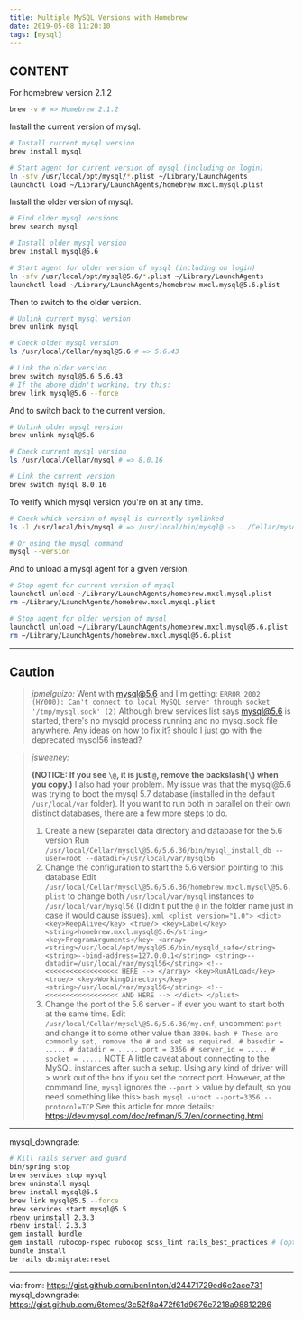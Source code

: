 ```yaml
---
title: Multiple MySQL Versions with Homebrew
date: 2019-05-08 11:20:10
tags: [mysql]
---
```


## CONTENT

For homebrew version 2.1.2

``` bash
brew -v # => Homebrew 2.1.2
```

Install the current version of mysql.

``` bash
# Install current mysql version
brew install mysql

# Start agent for current version of mysql (including on login)
ln -sfv /usr/local/opt/mysql/*.plist ~/Library/LaunchAgents
launchctl load ~/Library/LaunchAgents/homebrew.mxcl.mysql.plist
```

Install the older version of mysql.

``` bash
# Find older mysql versions
brew search mysql

# Install older mysql version
brew install mysql@5.6

# Start agent for older version of mysql (including on login)
ln -sfv /usr/local/opt/mysql@5.6/*.plist ~/Library/LaunchAgents
launchctl load ~/Library/LaunchAgents/homebrew.mxcl.mysql@5.6.plist
```

Then to switch to the older version.

``` bash
# Unlink current mysql version
brew unlink mysql

# Check older mysql version
ls /usr/local/Cellar/mysql@5.6 # => 5.6.43

# Link the older version
brew switch mysql@5.6 5.6.43
# If the above didn't working, try this:
brew link mysql@5.6 --force
```

And to switch back to the current version.

``` bash
# Unlink older mysql version
brew unlink mysql@5.6

# Check current mysql version
ls /usr/local/Cellar/mysql # => 8.0.16

# Link the current version
brew switch mysql 8.0.16
```

To verify which mysql version you're on at any time.

``` bash
# Check which version of mysql is currently symlinked
ls -l /usr/local/bin/mysql # => /usr/local/bin/mysql@ -> ../Cellar/mysql56/5.6.43/bin/mysql

# Or using the mysql command
mysql --version
```

And to unload a mysql agent for a given version.

``` bash
# Stop agent for current version of mysql
launchctl unload ~/Library/LaunchAgents/homebrew.mxcl.mysql.plist
rm ~/Library/LaunchAgents/homebrew.mxcl.mysql.plist

# Stop agent for older version of mysql
launchctl unload ~/Library/LaunchAgents/homebrew.mxcl.mysql@5.6.plist
rm ~/Library/LaunchAgents/homebrew.mxcl.mysql@5.6.plist
```

---
## Caution

> *jpmelguizo:*
> Went with mysql@5.6 and I'm getting: `ERROR 2002 (HY000): Can't connect to local MySQL server through socket '/tmp/mysql.sock' (2)` Although brew services list says mysql@5.6 is started, there's no mysqld process running and no mysql.sock file anywhere. Any ideas on how to fix it? should I just go with the deprecated mysql56 instead?

> *jsweeney:*
>
> **(NOTICE: If you see `\@`, it is just `@`, remove the backslash(`\`) when you copy.)**
> I also had your problem. My issue was that the mysql\@5.6 was trying to boot the mysql 5.7 database (installed in the default `/usr/local/var` folder). If you want to run both in parallel on their own distinct databases, there are a few more steps to do.
>
> 1. Create a new (separate) data directory and database for the 5.6 version
    Run `/usr/local/Cellar/mysql\@5.6/5.6.36/bin/mysql_install_db --user=root --datadir=/usr/local/var/mysql56`
> 2. Change the configuration to start the 5.6 version pointing to this database
>   Edit `/usr/local/Cellar/mysql\@5.6/5.6.36/homebrew.mxcl.mysql\@5.6.plist` to change both `/usr/local/var/mysql` instances to `/usr/local/var/mysql56` (I didn't put the `@` in the folder name just in case it would cause issues).
    ``` xml
    <plist version="1.0">
    <dict>
      <key>KeepAlive</key>
      <true/>
      <key>Label</key>
      <string>homebrew.mxcl.mysql@5.6</string>
      <key>ProgramArguments</key>
      <array>
        <string>/usr/local/opt/mysql@5.6/bin/mysqld_safe</string>
        <string>--bind-address=127.0.0.1</string>
        <string>--datadir=/usr/local/var/mysql56</string> <!-- <<<<<<<<<<<<<<<<<< HERE -->
      </array>
      <key>RunAtLoad</key>
      <true/>
      <key>WorkingDirectory</key>
      <string>/usr/local/var/mysql56</string> <!-- <<<<<<<<<<<<<<<<<< AND HERE -->
    </dict>
    </plist>
    ```
> 3. Change the port of the 5.6 server - if ever you want to start both at the same time.
> Edit `/usr/local/Cellar/mysql\@5.6/5.6.36/my.cnf`, uncomment `port` and change it to some other value than `3306`.
    ``` bash
    # These are commonly set, remove the # and set as required.
    # basedir = .....
    # datadir = .....
    port = 3356
    # server_id = .....
    # socket = .....
    ```
> NOTE A little caveat about connecting to the MySQL instances after such a setup. Using any kind of driver will > work out of the box if you set the correct port. However, at the command line, `mysql` ignores the `--port` > value by default, so you need something like this>
    ``` bash
    mysql -uroot --port=3356 --protocol=TCP
    ```
> See this article for more details: https://dev.mysql.com/doc/refman/5.7/en/connecting.html

---
mysql_downgrade:

``` bash
# Kill rails server and guard
bin/spring stop
brew services stop mysql
brew uninstall mysql
brew install mysql@5.5
brew link mysql@5.5 --force
brew services start mysql@5.5
rbenv uninstall 2.3.3
rbenv install 2.3.3
gem install bundle
gem install rubocop-rspec rubocop scss_lint rails_best_practices # (optional)
bundle install
be rails db:migrate:reset
```

---
via:
from: https://gist.github.com/benlinton/d24471729ed6c2ace731
mysql_downgrade: https://gist.github.com/6temes/3c52f8a472f61d9676e7218a98812286
